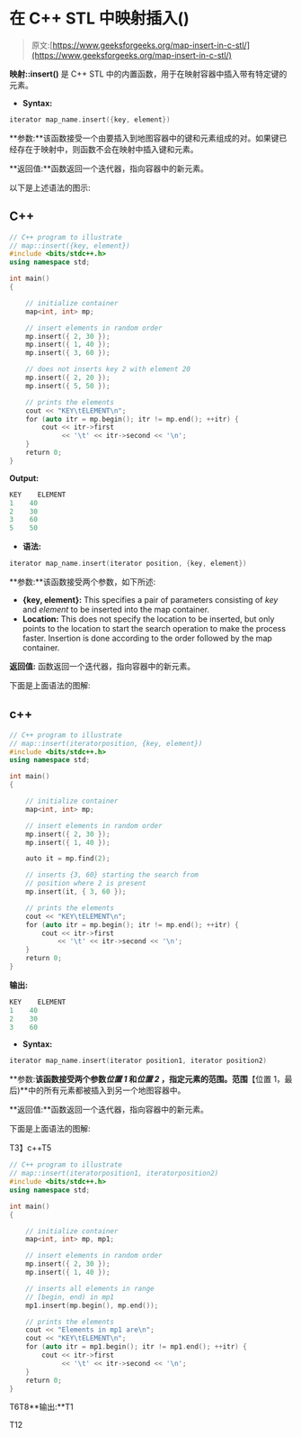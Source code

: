 # 在 C++ STL 中映射插入()

> 原文:[https://www.geeksforgeeks.org/map-insert-in-c-stl/](https://www.geeksforgeeks.org/map-insert-in-c-stl/)

**映射::insert()** 是 C++ STL 中的内置函数，用于在映射容器中插入带有特定键的元素。

*   **Syntax:**

```cpp
iterator map_name.insert({key, element})

```

**参数:**该函数接受一个由要插入到地图容器中的键和元素组成的对。如果键已经存在于映射中，则函数不会在映射中插入键和元素。

**返回值:**函数返回一个迭代器，指向容器中的新元素。

以下是上述语法的图示:

## C++

```cpp
// C++ program to illustrate
// map::insert({key, element})
#include <bits/stdc++.h>
using namespace std;

int main()
{

    // initialize container
    map<int, int> mp;

    // insert elements in random order
    mp.insert({ 2, 30 });
    mp.insert({ 1, 40 });
    mp.insert({ 3, 60 });

    // does not inserts key 2 with element 20
    mp.insert({ 2, 20 });
    mp.insert({ 5, 50 });

    // prints the elements
    cout << "KEY\tELEMENT\n";
    for (auto itr = mp.begin(); itr != mp.end(); ++itr) {
        cout << itr->first
             << '\t' << itr->second << '\n';
    }
    return 0;
}
```

**Output:** 

```cpp
KEY    ELEMENT
1    40
2    30
3    60
5    50

```

*   **语法:**

```cpp
iterator map_name.insert(iterator position, {key, element})

```

**参数:**该函数接受两个参数，如下所述:

*   **{key, element}:** This specifies a pair of parameters consisting of *key* and *element* to be inserted into the map container.
*   **Location:** This does not specify the location to be inserted, but only points to the location to start the search operation to make the process faster. Insertion is done according to the order followed by the map container.

**返回值:** 函数返回一个迭代器，指向容器中的新元素。

下面是上面语法的图解:

## c++

```cpp
// C++ program to illustrate
// map::insert(iteratorposition, {key, element})
#include <bits/stdc++.h>
using namespace std;

int main()
{

    // initialize container
    map<int, int> mp;

    // insert elements in random order
    mp.insert({ 2, 30 });
    mp.insert({ 1, 40 });

    auto it = mp.find(2);

    // inserts {3, 60} starting the search from
    // position where 2 is present
    mp.insert(it, { 3, 60 });

    // prints the elements
    cout << "KEY\tELEMENT\n";
    for (auto itr = mp.begin(); itr != mp.end(); ++itr) {
        cout << itr->first
            << '\t' << itr->second << '\n';
    }
    return 0;
}
```

**输出:**

```cpp
KEY    ELEMENT
1    40
2    30
3    60

```

*   **Syntax:**

```cpp
iterator map_name.insert(iterator position1, iterator position2)

```

**参数:**该函数接受两个参数*位置 1* 和*位置 2* ，指定元素的范围。范围**【位置 1，最后)**中的所有元素都被插入到另一个地图容器中。

**返回值:**函数返回一个迭代器，指向容器中的新元素。

下面是上面语法的图解:

T3】c++T5

```cpp
// C++ program to illustrate
// map::insert(iteratorposition1, iteratorposition2)
#include <bits/stdc++.h>
using namespace std;

int main()
{

    // initialize container
    map<int, int> mp, mp1;

    // insert elements in random order
    mp.insert({ 2, 30 });
    mp.insert({ 1, 40 });

    // inserts all elements in range
    // [begin, end) in mp1
    mp1.insert(mp.begin(), mp.end());

    // prints the elements
    cout << "Elements in mp1 are\n";
    cout << "KEY\tELEMENT\n";
    for (auto itr = mp1.begin(); itr != mp1.end(); ++itr) {
        cout << itr->first
             << '\t' << itr->second << '\n';
    }
    return 0;
}
```

T6T8**输出:**T1

T12